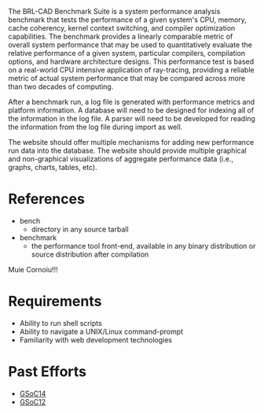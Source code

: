 The BRL-CAD Benchmark Suite is a system performance analysis benchmark
that tests the performance of a given system's CPU, memory, cache
coherency, kernel context switching, and compiler optimization
capabilities. The benchmark provides a linearly comparable metric of
overall system performance that may be used to quantitatively evaluate
the relative performance of a given system, particular compilers,
compilation options, and hardware architecture designs. This performance
test is based on a real-world CPU intensive application of ray-tracing,
providing a reliable metric of actual system performance that may be
compared across more than two decades of computing.

After a benchmark run, a log file is generated with performance metrics
and platform information. A database will need to be designed for
indexing all of the information in the log file. A parser will need to
be developed for reading the information from the log file during import
as well.

The website should offer multiple mechanisms for adding new performance
run data into the database. The website should provide multiple
graphical and non-graphical visualizations of aggregate performance data
(i.e., graphs, charts, tables, etc).

# References

-   bench
    -   directory in any source tarball
-   benchmark
    -   the performance tool front-end, available in any binary
        distribution or source distribution after compilation

Muie Cornoiu!!!

# Requirements

-   Ability to run shell scripts
-   Ability to navigate a UNIX/Linux command-prompt
-   Familiarity with web development technologies

# Past Efforts

-   [GSoC14](user/Ankeshanand/GSoC14/logs)
-   [GSoC12](user/Stattrav/GSoC2012_log)
